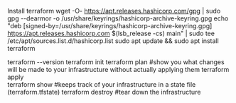 Install terraform
wget -O- https://apt.releases.hashicorp.com/gpg | sudo gpg --dearmor -o /usr/share/keyrings/hashicorp-archive-keyring.gpg
echo "deb [signed-by=/usr/share/keyrings/hashicorp-archive-keyring.gpg] https://apt.releases.hashicorp.com $(lsb_release -cs) main" | sudo tee /etc/apt/sources.list.d/hashicorp.list
sudo apt update && sudo apt install terraform

terraform --version
terraform init
terraform plan        #show you what changes will be made to your infrastructure without actually applying them
terraform apply       
terraform show        #keeps track of your infrastructure in a state file (terraform.tfstate)
terraform destroy     #tear down the infrastructure
